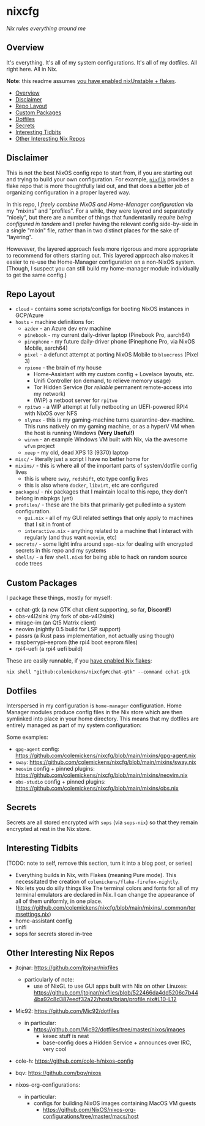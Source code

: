 # nixcfg
*Nix rules everything around me*

<!--[![builds.sr.ht status](https://builds.sr.ht/~colemickens/nixcfg.svg)](https://builds.sr.ht/~colemickens/nixcfg?)-->

## Overview

It's everything. It's all of my system configurations. It's all of my dotfiles. All right here. All in Nix.

**Note**: this readme assumes [you have enabled nixUnstable + flakes](https://www.tweag.io/blog/2020-07-31-nixos-flakes/).

- [Overview](#overview)
- [Disclaimer](#disclaimer)
- [Repo Layout](#repo-layout)
- [Custom Packages](#custom-packages)
- [Dotfiles](#dotfiles)
- [Secrets](#secrets)
- [Interesting Tidbits](#interesting-tidbits)
- [Other Interesting Nix Repos](#other-interesting-nix-repos)

## Disclaimer

This is not the best NixOS config repo to start from, if you are starting out and trying to build your own configuration.
For example, [`nixflk`](https://github.com/nrdxp/nixflk) provides a flake repo that is more thoughtfully laid out, and that does a better job of
organizing configuration in a proper layered way.

In this repo, I *freely combine NixOS and Home-Manager configuration* via my "mixins" and "profiles". For a while, they
were layered and separatedly "nicely", but there are a number of things that fundemtanlly *require being configured in tandem*
and I prefer having the relevant config side-by-side in a single "mixin" file, rather than in two distinct places for the sake
of "layering".

Howevever, the layered approach feels more rigorous and more appropriate to recommend for others starting out.
This layered approach also makes it easier to re-use the Home-Manager configuration on a non-NixOS system. (Though,
I suspect you can still build my home-manager module individually to get the same config.)

## Repo Layout
* `cloud` - contains some scripts/configs for booting NixOS instances in GCP/Azure
* `hosts` - machine definitions for:
  * `azdev` - an Azure dev env machine
  * `pinebook` - my current daily-driver laptop (Pinebook Pro, aarch64)
  * `pinephone` - my future daily-driver phone (Pinephone Pro, via NixOS Mobile, aarch64)
  * `pixel` - a defunct attempt at porting NixOS Mobile to `bluecross` (Pixel 3)
  * `rpione` - the brain of my house
    * Home-Assistant with my custom config + Lovelace layouts, etc.
    * Unifi Controller (on demand, to relieve memory usage)
    * Tor Hidden Service (for _reliable_ permanent remote-access into my network)
    * (WIP) a netboot server for `rpitwo`
  * `rpitwo` - a WIP attempt at fully netbooting an UEFI-powered RPI4 with NixOS over NFS
  * `slynux` - this is my gaming-machine turns quarantine-dev-machine. This runs natively on my gaming machine, or as a hyperV VM when the host is running Windows **(Very Useful!)**
  * `winvm` - an example Windows VM built with Nix, via the awesome `wfvm` project
  * `xeep` - my old, dead XPS 13 (9370) laptop
* `misc/` - literally just a script I have no better home for
* `mixins/` - this is where all of the important parts of system/dotfile config lives
  * this is where `sway`, `redshift`, etc type config lives
  * this is also where `docker`, `libvirt`, etc are configured
* `packages`/ - nix packages that I maintain local to this repo, they don't belong in nixpkgs (yet)
* `profiles/` - these are the bits that primarily get pulled into a system configuration.
  * `gui.nix` - all of my GUI related settings that only apply to machines that I sit in front of
  * `interactive.nix` - anything related to a machine that I interact with regularly (and thus want `neovim`, etc)
* `secrets/` - some light infra around `sops-nix` for dealing with encrypted secrets in this repo and my systems
* `shells/` - a few `shell.nix`s for being able to hack on random source code trees


## Custom Packages

I package these things, mostly for myself:

- cchat-gtk (a new GTK chat client supporting, so far, **Discord**!)
- obs-v4l2sink (my fork of obs-v4l2sink)
- mirage-im (an Qt5 Matrix client)
- neovim (nightly 0.5 build for LSP support)
- passrs (a Rust pass implementation, not actually using though)
- raspberrypi-eeprom (the rpi4 boot eeprom files)
- rpi4-uefi (a rpi4 uefi build)

These are easily runnable, if you [have enabled Nix flakes](https://discourse.nixos.org/t/using-experimental-nix-features-in-nixos-and-when-they-will-land-in-stable/7401/4):

```shell
nix shell "github:colemickens/nixcfg#cchat-gtk" --command cchat-gtk
```


## Dotfiles

Interspersed in my configuration is `home-manager` configuration. Home Manager modules
produce config files in the Nix store which are then symlinked into place in your home directory.
This means that my dotfiles are entirely managed as part of my system configuration:

Some examples:

- `gpg-agent` config: https://github.com/colemickens/nixcfg/blob/main/mixins/gpg-agent.nix
- `sway`: https://github.com/colemickens/nixcfg/blob/main/mixins/sway.nix
- `neovim` config + pinned plugins: https://github.com/colemickens/nixcfg/blob/main/mixins/neovim.nix
- `obs-studio` config + pinned plugins: https://github.com/colemickens/nixcfg/blob/main/mixins/obs.nix

## Secrets

Secrets are all stored encrypted with `sops` (via `sops-nix`) so that they remain encrypted at rest in the Nix store.

## Interesting Tidbits

(TODO: note to self, remove this section, turn it into a blog post, or series)

* Everything builds in Nix, with Flakes (meaning Pure mode). This necessitated the  creation of `colemickens/flake-firefox-nightly`.
* Nix lets you do silly things like The terminal colors and fonts for all of my terminal emulators are declared in Nix. I can change the appearance of all of them uniformly, in one place. (https://github.com/colemickens/nixcfg/blob/main/mixins/_common/termsettings.nix)
* home-assistant config
* unifi
* sops for secrets stored in-tree

## Other Interesting Nix Repos

- jtojnar: https://github.com/jtojnar/nixfiles
  - particularly of note:
    - use of NixGL to use GUI apps built with Nix on other Linuxes:
      https://github.com/jtojnar/nixfiles/blob/522466da4dd5206c7b444ba92c8d387eedf32a22/hosts/brian/profile.nix#L10-L12

- Mic92: https://github.com/Mic92/dotfiles
  - in particular:
    - https://github.com/Mic92/dotfiles/tree/master/nixos/images
      - kexec stuff is neat
      - base-config does a Hidden Service + announces over IRC, very cool

- cole-h: https://github.com/cole-h/nixos-config

- bqv: https://github.com/bqv/nixos

- nixos-org-configurations:
  - in particular:
    - configs for building NixOS images containing MacOS VM guests
      - https://github.com/NixOS/nixos-org-configurations/tree/master/macs/host
